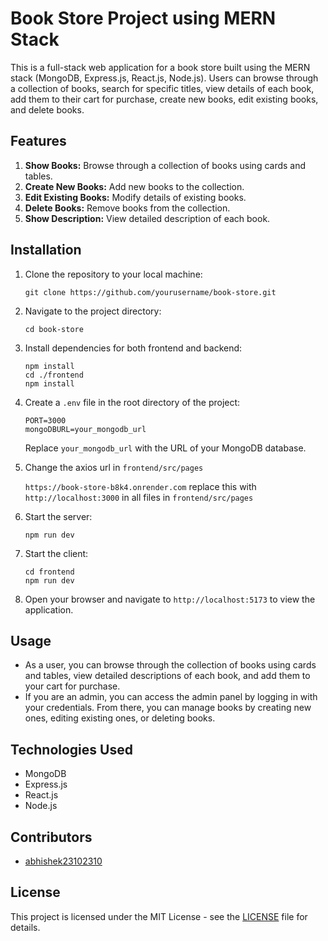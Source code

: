 # Book Store Project using MERN Stack

This is a full-stack web application for a book store built using the MERN stack (MongoDB, Express.js, React.js, Node.js). Users can browse through a collection of books, search for specific titles, view details of each book, add them to their cart for purchase, create new books, edit existing books, and delete books.

## Features
1. **Show Books:** Browse through a collection of books using cards and tables.
2. **Create New Books:** Add new books to the collection.
3. **Edit Existing Books:** Modify details of existing books.
4. **Delete Books:** Remove books from the collection.
5. **Show Description:** View detailed description of each book.

## Installation
1. Clone the repository to your local machine:
    ```
    git clone https://github.com/yourusername/book-store.git
    ```

2. Navigate to the project directory:
    ```
    cd book-store
    ```

3. Install dependencies for both frontend and backend:
    ```
    npm install
    cd ./frontend
    npm install
    ```

4. Create a `.env` file in the root directory of the project:

    ```
    PORT=3000
    mongoDBURL=your_mongodb_url
    ```

    Replace `your_mongodb_url` with the URL of your MongoDB database.

5. Change the axios url in `frontend/src/pages`
    
    ```https://book-store-b8k4.onrender.com``` replace this with ```http://localhost:3000``` in all files in ```frontend/src/pages ```


5. Start the server:
    ```
    npm run dev
    ```

6. Start the client:
    ```
    cd frontend
    npm run dev
    ```

7. Open your browser and navigate to `http://localhost:5173` to view the application.

## Usage
- As a user, you can browse through the collection of books using cards and tables, view detailed descriptions of each book, and add them to your cart for purchase.
- If you are an admin, you can access the admin panel by logging in with your credentials. From there, you can manage books by creating new ones, editing existing ones, or deleting books.

## Technologies Used
- MongoDB
- Express.js
- React.js
- Node.js

## Contributors
- [abhishek23102310](https://github.com/abhishek23102310) 

## License
This project is licensed under the MIT License - see the [LICENSE](LICENSE) file for details.